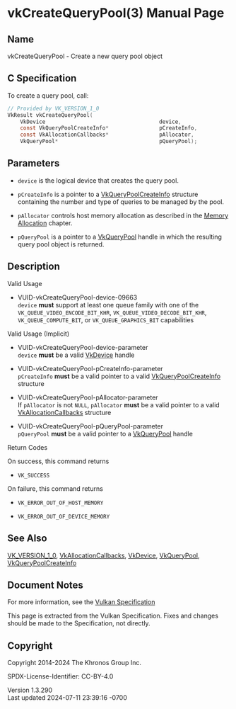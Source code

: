 # vkCreateQueryPool(3) Manual Page

## Name

vkCreateQueryPool - Create a new query pool object



## <a href="#_c_specification" class="anchor"></a>C Specification

To create a query pool, call:

``` c
// Provided by VK_VERSION_1_0
VkResult vkCreateQueryPool(
    VkDevice                                    device,
    const VkQueryPoolCreateInfo*                pCreateInfo,
    const VkAllocationCallbacks*                pAllocator,
    VkQueryPool*                                pQueryPool);
```

## <a href="#_parameters" class="anchor"></a>Parameters

- `device` is the logical device that creates the query pool.

- `pCreateInfo` is a pointer to a
  [VkQueryPoolCreateInfo](https://registry.khronos.org/vulkan/specs/1.3-extensions/man/html/VkQueryPoolCreateInfo.html) structure
  containing the number and type of queries to be managed by the pool.

- `pAllocator` controls host memory allocation as described in the <a
  href="https://registry.khronos.org/vulkan/specs/1.3-extensions/html/vkspec.html#memory-allocation"
  target="_blank" rel="noopener">Memory Allocation</a> chapter.

- `pQueryPool` is a pointer to a [VkQueryPool](https://registry.khronos.org/vulkan/specs/1.3-extensions/man/html/VkQueryPool.html) handle
  in which the resulting query pool object is returned.

## <a href="#_description" class="anchor"></a>Description

Valid Usage

- <a href="#VUID-vkCreateQueryPool-device-09663"
  id="VUID-vkCreateQueryPool-device-09663"></a>
  VUID-vkCreateQueryPool-device-09663  
  `device` **must** support at least one queue family with one of the
  `VK_QUEUE_VIDEO_ENCODE_BIT_KHR`, `VK_QUEUE_VIDEO_DECODE_BIT_KHR`,
  `VK_QUEUE_COMPUTE_BIT`, or `VK_QUEUE_GRAPHICS_BIT` capabilities

Valid Usage (Implicit)

- <a href="#VUID-vkCreateQueryPool-device-parameter"
  id="VUID-vkCreateQueryPool-device-parameter"></a>
  VUID-vkCreateQueryPool-device-parameter  
  `device` **must** be a valid [VkDevice](https://registry.khronos.org/vulkan/specs/1.3-extensions/man/html/VkDevice.html) handle

- <a href="#VUID-vkCreateQueryPool-pCreateInfo-parameter"
  id="VUID-vkCreateQueryPool-pCreateInfo-parameter"></a>
  VUID-vkCreateQueryPool-pCreateInfo-parameter  
  `pCreateInfo` **must** be a valid pointer to a valid
  [VkQueryPoolCreateInfo](https://registry.khronos.org/vulkan/specs/1.3-extensions/man/html/VkQueryPoolCreateInfo.html) structure

- <a href="#VUID-vkCreateQueryPool-pAllocator-parameter"
  id="VUID-vkCreateQueryPool-pAllocator-parameter"></a>
  VUID-vkCreateQueryPool-pAllocator-parameter  
  If `pAllocator` is not `NULL`, `pAllocator` **must** be a valid
  pointer to a valid [VkAllocationCallbacks](https://registry.khronos.org/vulkan/specs/1.3-extensions/man/html/VkAllocationCallbacks.html)
  structure

- <a href="#VUID-vkCreateQueryPool-pQueryPool-parameter"
  id="VUID-vkCreateQueryPool-pQueryPool-parameter"></a>
  VUID-vkCreateQueryPool-pQueryPool-parameter  
  `pQueryPool` **must** be a valid pointer to a
  [VkQueryPool](https://registry.khronos.org/vulkan/specs/1.3-extensions/man/html/VkQueryPool.html) handle

Return Codes

On success, this command returns  
- `VK_SUCCESS`

On failure, this command returns  
- `VK_ERROR_OUT_OF_HOST_MEMORY`

- `VK_ERROR_OUT_OF_DEVICE_MEMORY`

## <a href="#_see_also" class="anchor"></a>See Also

[VK_VERSION_1_0](https://registry.khronos.org/vulkan/specs/1.3-extensions/man/html/VK_VERSION_1_0.html),
[VkAllocationCallbacks](https://registry.khronos.org/vulkan/specs/1.3-extensions/man/html/VkAllocationCallbacks.html),
[VkDevice](https://registry.khronos.org/vulkan/specs/1.3-extensions/man/html/VkDevice.html), [VkQueryPool](https://registry.khronos.org/vulkan/specs/1.3-extensions/man/html/VkQueryPool.html),
[VkQueryPoolCreateInfo](https://registry.khronos.org/vulkan/specs/1.3-extensions/man/html/VkQueryPoolCreateInfo.html)

## <a href="#_document_notes" class="anchor"></a>Document Notes

For more information, see the <a
href="https://registry.khronos.org/vulkan/specs/1.3-extensions/html/vkspec.html#vkCreateQueryPool"
target="_blank" rel="noopener">Vulkan Specification</a>

This page is extracted from the Vulkan Specification. Fixes and changes
should be made to the Specification, not directly.

## <a href="#_copyright" class="anchor"></a>Copyright

Copyright 2014-2024 The Khronos Group Inc.

SPDX-License-Identifier: CC-BY-4.0

Version 1.3.290  
Last updated 2024-07-11 23:39:16 -0700
